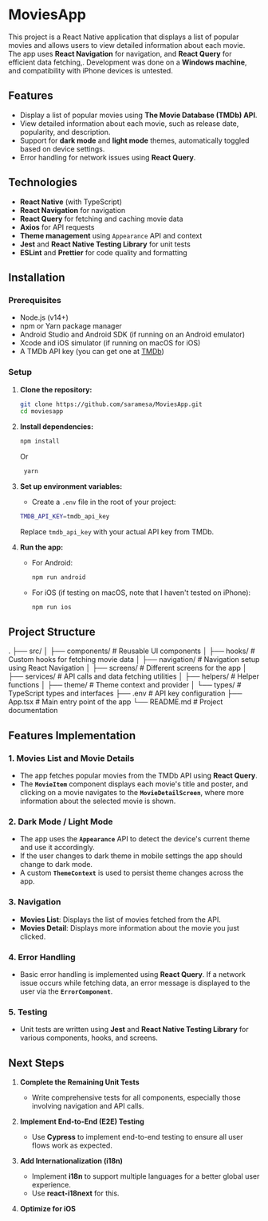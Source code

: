 # **MoviesApp**

This project is a React Native application that displays a list of popular movies and allows users to view detailed information about each movie. The app uses **React Navigation** for navigation, and **React Query** for efficient data fetching,. Development was done on a **Windows machine**, and compatibility with iPhone devices is untested.

## **Features**
- Display a list of popular movies using **The Movie Database (TMDb) API**.
- View detailed information about each movie, such as release date, popularity, and description.
- Support for **dark mode** and **light mode** themes, automatically toggled based on device settings.
- Error handling for network issues using **React Query**.
  
## **Technologies**
- **React Native** (with TypeScript)
- **React Navigation** for navigation
- **React Query** for fetching and caching movie data
- **Axios** for API requests
- **Theme management** using `Appearance` API and context
- **Jest** and **React Native Testing Library** for unit tests
- **ESLint** and **Prettier** for code quality and formatting

## **Installation**

### **Prerequisites**
- Node.js (v14+)
- npm or Yarn package manager
- Android Studio and Android SDK (if running on an Android emulator)
- Xcode and iOS simulator (if running on macOS for iOS)
- A TMDb API key (you can get one at [TMDb](https://www.themoviedb.org/))

### **Setup**

1. **Clone the repository:**
    ```bash
    git clone https://github.com/saramesa/MoviesApp.git
    cd moviesapp
    ```

2. **Install dependencies:**
    ```bash
    npm install
    ```
    Or
   ```bash
    yarn
    ```

3. **Set up environment variables:**
    - Create a `.env` file in the root of your project:
    ```bash
    TMDB_API_KEY=tmdb_api_key
    ```
    Replace `tmdb_api_key` with your actual API key from TMDb.

4. **Run the app:**
    - For Android:
      ```bash
      npm run android
      ```
    - For iOS (if testing on macOS, note that I haven't tested on iPhone):
      ```bash
      npm run ios
      ```

## **Project Structure**

. ├── src/ │ ├── components/ # Reusable UI components │ ├── hooks/ # Custom hooks for fetching movie data │ ├── navigation/ # Navigation setup using React Navigation │ ├── screens/ # Different screens for the app │ ├── services/ # API calls and data fetching utilities │ ├── helpers/ # Helper functions │ ├── theme/ # Theme context and provider │ └── types/ # TypeScript types and interfaces ├── .env # API key configuration ├── App.tsx # Main entry point of the app └── README.md # Project documentation

## **Features Implementation**

### 1. **Movies List and Movie Details**
   - The app fetches popular movies from the TMDb API using **React Query**.
   - The **`MovieItem`** component displays each movie's title and poster, and clicking on a movie navigates to the **`MovieDetailScreen`**, where more information about the selected movie is shown.

### 2. **Dark Mode / Light Mode**
   - The app uses the **`Appearance`** API to detect the device's current theme and use it accordingly.
   - If the user changes to dark theme in mobile settings the app should change to dark mode.
   - A custom **`ThemeContext`** is used to persist theme changes across the app.

### 3. **Navigation**
   - **Movies List**: Displays the list of movies fetched from the API.
   - **Movies Detail**: Displays more information about the movie you just clicked.

### 4. **Error Handling**
   - Basic error handling is implemented using **React Query**. If a network issue occurs while fetching data, an error message is displayed to the user via the **`ErrorComponent`**.

### 5. **Testing**
   - Unit tests are written using **Jest** and **React Native Testing Library** for various components, hooks, and screens.

## **Next Steps**

1. **Complete the Remaining Unit Tests**
   - Write comprehensive tests for all components, especially those involving navigation and API calls.
   
2. **Implement End-to-End (E2E) Testing**
   - Use **Cypress** to implement end-to-end testing to ensure all user flows work as expected.

3. **Add Internationalization (i18n)**
   - Implement **i18n** to support multiple languages for a better global user experience.
   - Use **react-i18next** for this.

4. **Optimize for iOS**
